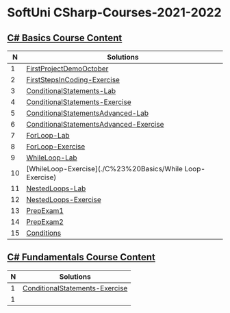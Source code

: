 # SoftUni CSharp-Courses-2021-2022

## [C# Basics Course Content](./C%23%20Basics)


| N | Solutions                 |
|---|---------------------------|
| 1 | [FirstProjectDemoOctober](./C%23%20Basics/FirstProjectDemoOctober) |
| 2 | [FirstStepsInCoding-Exercise](./C%23%20Basics/FirstStepsInCoding-Exercise) |
| 3 | [ConditionalStatements-Lab](./C%23%20Basics/ConditionalStatements-Lab) |
| 4 | [ConditionalStatements-Exercise](./C%23%20Basics/ConditionalStatements-Exercise) |
| 5 | [ConditionalStatementsAdvanced-Lab](./C%23%20Basics/ConditionalStatementsAdvanced-Lab) |
| 6 | [ConditionalStatementsAdvanced-Exercise](./C%23%20Basics/ConditionalStatementsAdvanced-Exercise) |
| 7 | [ForLoop-Lab](./C%23%20Basics/ForLoop-Lab) |
| 8 | [ForLoop-Exercise](./C%23%20Basics/ForLoop-Exercise) |
| 9 | [WhileLoop-Lab](./C%23%20Basics/WhileLoop-Lab) |
| 10 | [WhileLoop-Exercise](./C%23%20Basics/While Loop-Exercise) |
| 11 | [NestedLoops-Lab](./C%23%20Basics/NestedLoops-Lab) |
| 12 | [NestedLoops-Exercise](./C%23%20Basics/NestedLoops-Exercise) |
| 13 | [PrepExam1](./C%23%20Basics/PrepExam1) |
| 14 | [PrepExam2](./C%23%20Basics/PrepExam2) |
| 15 | [Conditions](./C%23%20Basics/Conditions) |


## [C# Fundamentals Course Content](./C%23%20Programming%20Fundamentals)


| N | Solutions                 |
|---|---------------------------|
| 1 | [ConditionalStatements-Exercise](./C%23%20Programming%20Fundamentals/ConditionalStatements-Exercise) |
| 1 | [](./C%23%20Programming%20Fundamentals/) |
